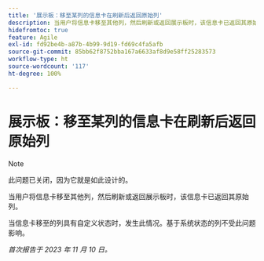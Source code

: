 ```yaml
---
title: '展示板：移至某列的信息卡在刷新后返回原始列'
description: 当用户将信息卡移至其他列，然后刷新或返回展示板时，该信息卡已返回其原始列。
hidefromtoc: true
feature: Agile
exl-id: fd92be4b-a87b-4b99-9d19-fd69c4fa5afb
source-git-commit: 85bb62f8752bba167a6633af8d9e58ff25283573
workflow-type: ht
source-wordcount: '117'
ht-degree: 100%

---
```


# 展示板：移至某列的信息卡在刷新后返回原始列

>[!NOTE]
>
>此问题已关闭，因为它就是如此设计的。

当用户将信息卡移至其他列，然后刷新或返回展示板时，该信息卡已返回其原始列。

当信息卡移至的列具有自定义状态时，发生此情况。基于系统状态的列不受此问题影响。

_首次报告于 2023 年 11 月 10 日。_
